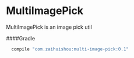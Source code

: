 # MultiImagePick
MultiImagePick is an image pick util

####Gradle 
```java
  compile "com.zaihuishou:multi-image-pick:0.1"
```
